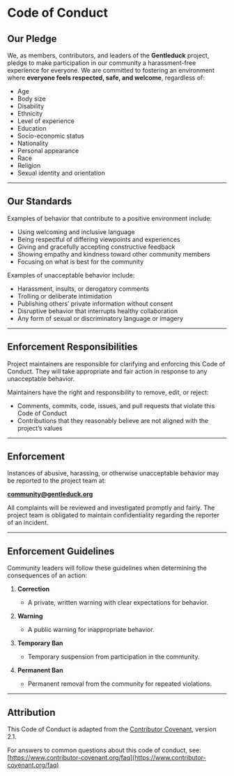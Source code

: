 # Code of Conduct 

## Our Pledge

We, as members, contributors, and leaders of the **Gentleduck** project, pledge to make participation in our community a harassment-free experience for everyone.
We are committed to fostering an environment where **everyone feels respected, safe, and welcome**, regardless of:

* Age
* Body size
* Disability
* Ethnicity
* Level of experience
* Education
* Socio-economic status
* Nationality
* Personal appearance
* Race
* Religion
* Sexual identity and orientation

---

## Our Standards

Examples of behavior that contribute to a positive environment include:

* Using welcoming and inclusive language
* Being respectful of differing viewpoints and experiences
* Giving and gracefully accepting constructive feedback
* Showing empathy and kindness toward other community members
* Focusing on what is best for the community

Examples of unacceptable behavior include:

* Harassment, insults, or derogatory comments
* Trolling or deliberate intimidation
* Publishing others’ private information without consent
* Disruptive behavior that interrupts healthy collaboration
* Any form of sexual or discriminatory language or imagery

---

## Enforcement Responsibilities

Project maintainers are responsible for clarifying and enforcing this Code of Conduct.
They will take appropriate and fair action in response to any unacceptable behavior.

Maintainers have the right and responsibility to remove, edit, or reject:

* Comments, commits, code, issues, and pull requests that violate this Code of Conduct
* Contributions that they reasonably believe are not aligned with the project’s values

---

## Enforcement

Instances of abusive, harassing, or otherwise unacceptable behavior may be reported to the project team at:

**[community@gentleduck.org](mailto:community@gentleduck.org)**

All complaints will be reviewed and investigated promptly and fairly.
The project team is obligated to maintain confidentiality regarding the reporter of an incident.

---

## Enforcement Guidelines

Community leaders will follow these guidelines when determining the consequences of an action:

1. **Correction**

   * A private, written warning with clear expectations for behavior.

2. **Warning**

   * A public warning for inappropriate behavior.

3. **Temporary Ban**

   * Temporary suspension from participation in the community.

4. **Permanent Ban**

   * Permanent removal from the community for repeated violations.

---

## Attribution

This Code of Conduct is adapted from the [Contributor Covenant](https://www.contributor-covenant.org), version 2.1.

For answers to common questions about this code of conduct, see:
[https://www.contributor-covenant.org/faq](https://www.contributor-covenant.org/faq)
